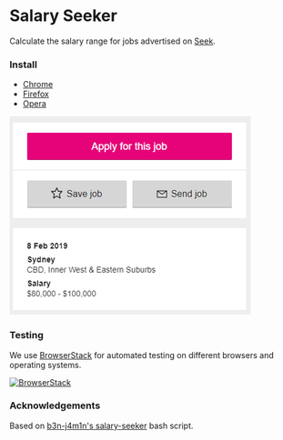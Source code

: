 # Salary Seeker

Calculate the salary range for jobs advertised on [Seek](https://seek.com.au).

### Install

- [Chrome](https://chrome.google.com/webstore/detail/salary-seeker/okapllpgbpdbfbpaelpjpgdmholakcfm)
- [Firefox](https://addons.mozilla.org/en-US/firefox/addon/salary-seeker)
- [Opera](https://addons.opera.com/en/extensions/details/salary-seeker)

![Demo](demo.png?raw=true)

### Testing

We use [BrowserStack](https://browserstack.com) for automated testing on different browsers and operating systems.

[![BrowserStack](https://i.imgur.com/r3uUfYN.png)](https://browserstack.com)

### Acknowledgements

Based on [b3n-j4m1n's salary-seeker](https://github.com/b3n-j4m1n/salary-seeker) bash script.